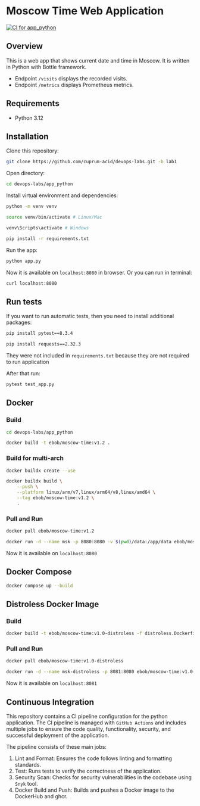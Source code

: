 # Moscow Time Web Application

[![CI for app_python](https://github.com/cuprum-acid/devops-labs/actions/workflows/app_python.yml/badge.svg?branch=lab3)](https://github.com/cuprum-acid/devops-labs/actions/workflows/app_python.yml)

## Overview

This is a web app that shows current date and time in Moscow. It is written in Python with Bottle framework.

- Endpoint `/visits` displays the recorded visits.
- Endpoint `/metrics` displays Prometheus metrics.

## Requirements

* Python 3.12

## Installation

Clone this repository:

```bash
git clone https://github.com/cuprum-acid/devops-labs.git -b lab1
```

Open directory:

```bash
cd devops-labs/app_python
```

Install virtual environment and dependencies:

```bash
python -m venv venv
```

```bash
source venv/bin/activate # Linux/Mac
```

```bash
venv\Scripts\activate # Windows
```

```bash
pip install -r requirements.txt
```

Run the app:

```bash
python app.py
```

Now it is available on `localhost:8080` in browser. Or you can run in terminal:

```bash
curl localhost:8080
```

## Run tests

If you want to run automatic tests, then you need to install additional packages:

```bash
pip install pytest==8.3.4
```

```bash
pip install requests==2.32.3
```

They were not included in `requirements.txt` because they are not required to run application

After that run:

```bash
pytest test_app.py
```

## Docker

### Build

```bash
cd devops-labs/app_python
```

```bash
docker build -t ebob/moscow-time:v1.2 .
```

### Build for multi-arch

```bash
docker buildx create --use
```

```bash
docker buildx build \
    --push \
    --platform linux/arm/v7,linux/arm64/v8,linux/amd64 \
    --tag ebob/moscow-time:v1.2 \
    .
```

### Pull and Run

```bash
docker pull ebob/moscow-time:v1.2
```

```bash
docker run -d --name msk -p 8080:8080 -v $(pwd)/data:/app/data ebob/moscow-time:v1.2
```

Now it is available on `localhost:8080`

## Docker Compose

```bash
docker compose up --build
```

## Distroless Docker Image

### Build

```bash
docker build -t ebob/moscow-time:v1.0-distroless -f distroless.Dockerfile .
```

### Pull and Run

```bash
docker pull ebob/moscow-time:v1.0-distroless
```

```bash
docker run -d --name msk-distroless -p 8081:8080 ebob/moscow-time:v1.0-distroless
```

Now it is available on `localhost:8081`

## Continuous Integration

This repository contains a CI pipeline configuration for the python application. The CI pipeline is managed with `GitHub Actions` and includes multiple jobs to ensure the code quality, functionality, security, and successful deployment of the application.

The pipeline consists of these main jobs:

1. Lint and Format: Ensures the code follows linting and formatting standards.
2. Test: Runs tests to verify the correctness of the application.
3. Security Scan: Checks for security vulnerabilities in the codebase using `Snyk` tool.
4. Docker Build and Push: Builds and pushes a Docker image to the DockerHub and ghcr.
